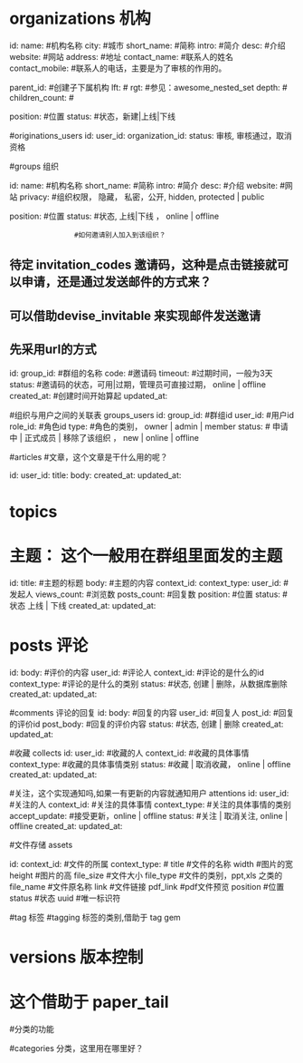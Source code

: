 
# organizations  机构

id:
name:               #机构名称
city:               #城市
short_name:         #简称
intro:              #简介
desc:               #介绍
website:            #网站
address:            #地址
contact_name:       #联系人的姓名
contact_mobile:     #联系人的电话，主要是为了审核的作用的。

parent_id:          #创建子下属机构
lft:                #
rgt:                #参见：awesome_nested_set
depth:              #
children_count:     #

position:           #位置
status:             #状态，新建|上线|下线

#originations_users
id:
user_id:
organization_id:
status: 审核, 审核通过，取消资格

#groups 组织

id:
name:               #机构名称
short_name:         #简称
intro:              #简介
desc:               #介绍
website:            #网站
privacy:            #组织权限， 隐藏， 私密，公开, hidden, protected | public

position:           #位置
status:             #状态, 上线|下线 ， online | offline

                    #如何邀请别人加入到该组织？
## 待定 invitation_codes 邀请码，这种是点击链接就可以申请，还是通过发送邮件的方式来？
## 可以借助devise_invitable 来实现邮件发送邀请
## 先采用url的方式
id:
group_id:         #群组的名称
code:             #邀请码
timeout:          #过期时间，一般为3天
status:           #邀请码的状态，可用|过期，管理员可直接过期， online | offline
created_at:       #创建时间开始算起
updated_at:


#组织与用户之间的关联表
groups_users
id:
group_id:     #群组id
user_id:      #用户id
role_id:      #角色id
type:         #角色的类别， owner | admin | member
status:       # 申请中 | 正式成员 | 移除了该组织 ， new | online | offline


#articles
#文章，这个文章是干什么用的呢？

id:
user_id:
title:
body:
created_at:
updated_at:

# topics
# 主题： 这个一般用在群组里面发的主题
id:
title:          #主题的标题
body:           #主题的内容
context_id:
context_type:
user_id:        #发起人
views_count:    #浏览数
posts_count:    #回复数
position:       #位置
status:         #状态  上线 | 下线
created_at:
updated_at:

# posts 评论
id:
body:                 #评价的内容
user_id:              #评论人
context_id:           #评论的是什么的id
context_type:         #评论的是什么的类别
status:               #状态, 创建 | 删除，从数据库删除
created_at:
updated_at:

#comments 评论的回复
id:
body:                 #回复的内容
user_id:              #回复人
post_id:              #回复的评价id
post_body:            #回复的评价内容
status:               #状态, 创建 | 删除
created_at:
updated_at:


#收藏
collects
id:
user_id:            #收藏的人
context_id:         #收藏的具体事情
context_type:       #收藏的具体事情类别
status:             #收藏 | 取消收藏， online | offline
created_at:
updated_at:

#关注，这个实现通知吗,如果一有更新的内容就通知用户
attentions
id:
user_id:          #关注的人
context_id:       #关注的具体事情
context_type:     #关注的具体事情的类别
accept_update:    #接受更新，online | offline
status:           #关注 | 取消关注, online | offline
created_at:
updated_at:

#文件存储
assets

id:
context_id:        #文件的所属
context_type:      #
title              #文件的名称
width              #图片的宽
height             #图片的高
file_size          #文件大小
file_type          #文件的类别，ppt,xls 之类的
file_name          #文件原名称
link               #文件链接
pdf_link           #pdf文件预览
position           #位置
status             #状态
uuid               #唯一标识符

#tag  标签
#tagging  标签的类别,借助于  tag gem

# versions 版本控制
# 这个借助于  paper_tail

#分类的功能

#categories 分类，这里用在哪里好？


